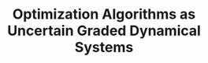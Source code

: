 ---
title: Optimization Algorithms as Uncertain Graded Dynamical Systems
weight: 2
authors:
  - vanscoy
conference: American Control Conference
publication-type: conference
keywords:
  - optimization
year: 2025
pages:
  start: 
  end: 
ieee: 
doi: 
googlescholar: 
bibtex: |
  @inproceedings{ACC2025,
    author    = {Van Scoy, Bryan},
    title     = {Optimization algorithms as uncertain graded dynamical systems},
    booktitle = {American Control Conference},
    year      = {2025},
    pages     = {},
    url       = {},
    doi       = {}
  }
---